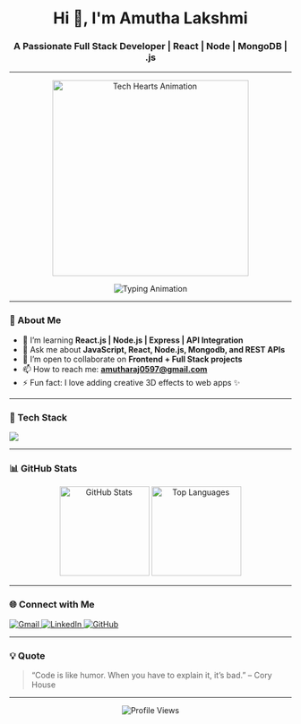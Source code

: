 <h1 align="center">Hi 👋, I'm Amutha Lakshmi</h1>
<h3 align="center">A Passionate Full Stack Developer | React | Node | MongoDB | .js</h3>

---

<p align="center">
  <img 
    src="https://github.com/amutharaj0597/amutharaj0597/blob/main/Tech%20Hearts%20GIF%20by%20Persona.gif?raw=true" 
    alt="Tech Hearts Animation" 
    width="350" />
</p>

<p align="center">
  <img 
    src="https://readme-typing-svg.herokuapp.com?font=Fira+Code&weight=600&size=22&pause=1000&color=00BFFF&center=true&vCenter=true&width=600&lines=Passionate+about+building+modern+web+apps;Frontend+Developer;MERN+Stack+Engineer;JavaScript+%7C+React+%7C+Firebase;Lifelong+Learner+🚀" 
    alt="Typing Animation" />
</p>

---

### 💫 About Me
- 🌱 I’m learning **React.js | Node.js | Express | API Integration**  
- 💬 Ask me about **JavaScript, React, Node.js, Mongodb, and REST APIs**  
- 👯 I’m open to collaborate on **Frontend + Full Stack projects**  
- 📫 How to reach me: **amutharaj0597@gmail.com**  
- ⚡ Fun fact: I love adding creative 3D effects to web apps ✨  

---

### 🧠 Tech Stack
<p align="left">
  <img src="https://skillicons.dev/icons?i=html,css,js,react,nodejs,express,mongodb,firebase,git,github,tailwind,vscode" />
</p>

---

### 📊 GitHub Stats
<p align="center">
  <img 
    src="https://github-readme-stats.vercel.app/api?username=amutharaj0597&show_icons=true&theme=radical" 
    height="160" 
    alt="GitHub Stats" />
  <img 
    src="https://github-readme-stats.vercel.app/api/top-langs/?username=amutharaj0597&layout=compact&theme=radical" 
    height="160" 
    alt="Top Languages" />
</p>

---

### 🌐 Connect with Me
<p align="left">
  <a href="mailto:amutharaj0597@gmail.com" target="_blank">
    <img src="https://img.shields.io/badge/Gmail-D14836?style=for-the-badge&logo=gmail&logoColor=white" alt="Gmail" />
  </a>
  <a href="https://www.linkedin.com/in/amutharaj0597/" target="_blank">
    <img src="https://img.shields.io/badge/LinkedIn-0A66C2?style=for-the-badge&logo=linkedin&logoColor=white" alt="LinkedIn" />
  </a>
  <a href="https://github.com/amutharaj0597" target="_blank">
    <img src="https://img.shields.io/badge/GitHub-100000?style=for-the-badge&logo=github&logoColor=white" alt="GitHub" />
  </a>
</p>

---

### 💡 Quote
> “Code is like humor. When you have to explain it, it’s bad.” – Cory House

---

<p align="center">
  <img src="https://komarev.com/ghpvc/?username=amutharaj0597&label=Profile%20Views&color=blue&style=flat" alt="Profile Views" />
</p>
